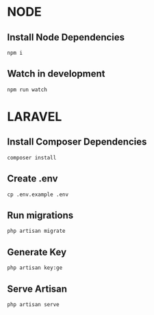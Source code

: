 
# NODE
## Install Node Dependencies
`npm i`

## Watch in development
`npm run watch`

# LARAVEL
## Install Composer Dependencies
`composer install`

## Create .env
`cp .env.example .env`

## Run migrations
`php artisan migrate`

## Generate Key
`php artisan key:ge`

## Serve Artisan
`php artisan serve`